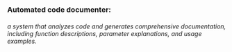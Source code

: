 ### Automated code documenter: 

###### a system that analyzes code and generates comprehensive documentation, including function descriptions, parameter explanations, and usage examples.
